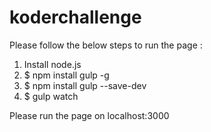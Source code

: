 # koderchallenge
Please follow the below steps to run the page :
1. Install node.js
2. $ npm install gulp -g
3. $ npm install gulp --save-dev
4. $ gulp watch

Please run the page on localhost:3000
